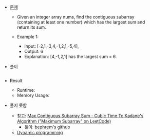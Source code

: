
   
  - [문제](https://leetcode.com/problems/maximum-subarray/description/)
    - Given an integer array nums, find the contiguous subarray (containing at least one number) which has the largest sum and return its sum.

    - Example 1:
      - Input: [-2,1,-3,4,-1,2,1,-5,4],
      - Output: 6
      - Explanation: [4,-1,2,1] has the largest sum = 6.

    
 - 풀이
 ```sh    
 
 ```
 
 - Result
   - Runtime:
   - Memory Usage:


 - 풀지 못함 
   - 참고: [Max Contiguous Subarray Sum - Cubic Time To Kadane's Algorithm ("Maximum Subarray" on LeetCode)](https://youtu.be/2MmGzdiKR9Y)
      - 풀이: [bephrem's github](https://github.com/bephrem1/backtobackswe/blob/master/Dynamic%20Programming%2C%20Recursion%2C%20%26%20Backtracking/maxContiguousSubarraySum.java)
   - [Dynamic programming](https://en.wikipedia.org/wiki/Dynamic_programming)
